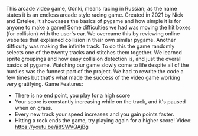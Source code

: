 This arcade video game, Gonki, means racing in Russian; as the name states it is an endless arcade style racing game. Created in 2021 by Nick and Estelee, it showcases the basics of pygame and how simple it is for anyone to make a game! 
Some difficulties we had was moving the hit boxes (for collision) with the user's car. We overcame this by reviewing online websites that explained collision in their own similar pygame. Another difficulty was making the infinite track. To do this the game randomly selects one of the twenty tracks and stitches them together. We learned sprite groupings and how easy collision detection is, and just the overall basics of pygame. Watching our game slowly come to life despite all of the hurdles was the funnest part of the project. We had to rewrite the code a few times but that's what made the success of the video game working very gratifying.
Game Features:
- There is no end point, you play for a high score
- Your score is constantly increasing while on the track, and it's paused when on grass.
- Every new track your speed increases and you gain points faster.
- Hitting a rock ends the game, try playing again for a higher score!
Video:
https://youtu.be/ji8SWVQAjBg